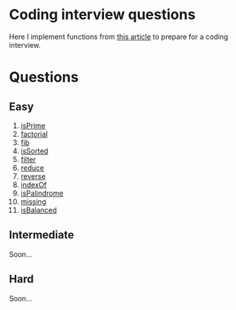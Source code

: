 # Coding interview questions

Here I implement functions from [this article](https://performancejs.com/post/hde6d32/The-Best-List-of-Frontend-JavaScript-Interview-Questions-(written-by-a-Frontend-Engineer)) to prepare for a coding interview.

# Questions

## Easy

1. [isPrime](src/1.%20easy/1.%20isPrime)
2. [factorial](src/1.%20easy/2.%20factorial)
3. [fib](src/1.%20easy/3.%20fib)
4. [isSorted](src/1.%20easy/4.%20isSorted)
5. [filter](src/1.%20easy/5.%20filter)
6. [reduce](src/1.%20easy/6.%20reduce)
7. [reverse](src/1.%20easy/7.%20reverse)
8. [indexOf](src/1.%20easy/8.%20indexOf)
9. [isPalindrome](src/1.%20easy/9.%20isPalindrome)
10. [missing](src/1.%20easy/10.%20missing)
11. [isBalanced](src/1.%20easy/11.%20isBalanced)

## Intermediate

Soon...

## Hard

Soon...

